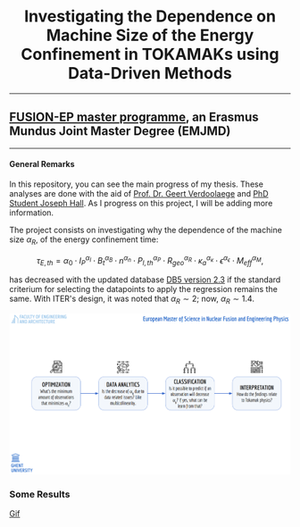 <h1><center>Investigating the Dependence on Machine Size of the Energy Confinement in TOKAMAKs using Data-Driven Methods</center></h1>

---
## [FUSION-EP master programme](https://www.em-master-fusion.org/), an Erasmus Mundus Joint Master Degree (EMJMD)
---



#### General Remarks

In this repository, you can see the main progress of my thesis. These analyses are done with the aid of [Prof. Dr. Geert Verdoolaege](https://www.researchgate.net/profile/Geert-Verdoolaege) and [PhD Student Joseph Hall](https://telefoonboek.ugent.be/nl/people/802003618944). As I progress on this project, I will be adding more information.


The project consists on investigating why the dependence of the machine size $\alpha_R$, of the energy confinement time:

$$
    \tau_{E,th} = \alpha_0 \cdot I_P^{\alpha_I} \cdot B_t^{\alpha_B} \cdot n^{\alpha_n} \cdot {P_{l,th}}^{\alpha_P} \cdot {R_{geo}}^{\alpha_R} \cdot {\kappa_{a}}^{\alpha_\kappa} \cdot \epsilon^{\alpha_\epsilon} \cdot {M_{eff}}^{\alpha_M},
$$


has decreased with the updated database [DB5 version 2.3](https://dataspace.princeton.edu/handle/88435/dsp01m900nx49h) if the standard criterium for selecting the datapoints to apply the regression remains the same. With ITER's design, it was noted that $\alpha_R \sim 2$; now, $\alpha_R \sim 1.4$.


<p align="center">

![Workflow](Workflow.png)

</p>

### Some Results

[Gif](https://drive.google.com/file/d/1AmPOc3kc6CSbPMaCUzJbZgQqiBW5myTm/view?usp=sharing)


